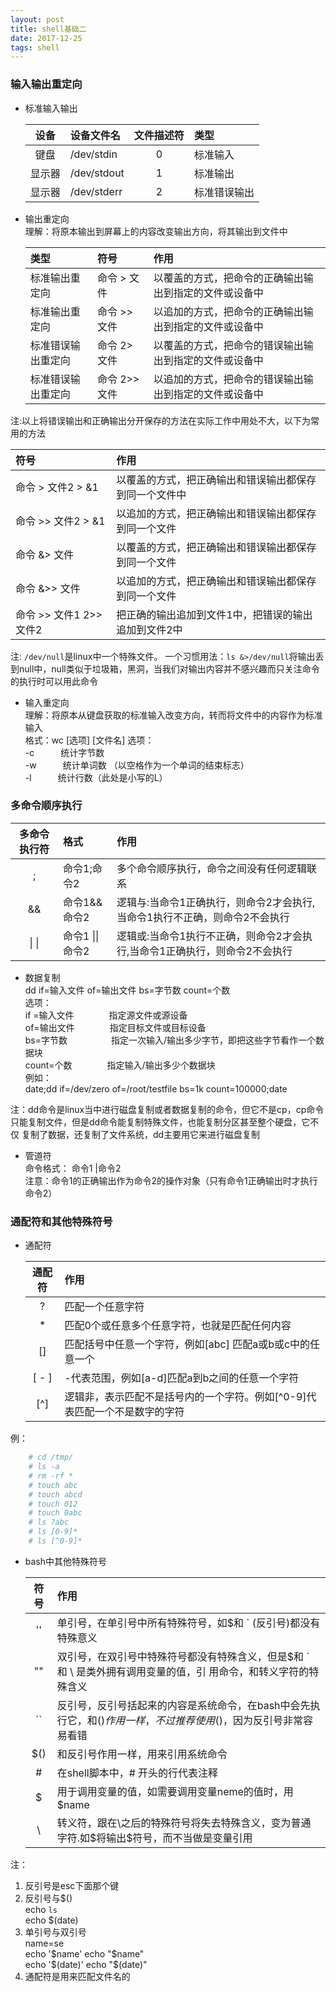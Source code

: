 ```yaml
---
layout: post
title: shell基础二
date: 2017-12-25
tags: shell
---
```


### 输入输出重定向
* 标准输入输出

    | 设备      | 设备文件名          | 文件描述符      | 类型             |
    | :-:      | :-                | :-:            | :-              |     
    | 键盘      | /dev/stdin         | 0              | 标准输入         |  
    | 显示器    | /dev/stdout        | 1              | 标准输出         |
    | 显示器    | /dev/stderr        | 2              | 标准错误输出      |     


* 输出重定向  
    理解：将原本输出到屏幕上的内容改变输出方向，将其输出到文件中  

    | 类型                    | 符号                 | 作用                                                     |      
    | :-                     | :-                  | :-                                                     |  
    |标准输出重定向             | 命令 > 文件            | 以覆盖的方式，把命令的正确输出输出到指定的文件或设备中        |    
    |标准输出重定向             | 命令 >> 文件            | 以追加的方式，把命令的正确输出输出到指定的文件或设备中        |   
    |标准错误输出重定向          | 命令 2> 文件            | 以覆盖的方式，把命令的错误输出输出到指定的文件或设备中        | 
    |标准错误输出重定向          | 命令 2>> 文件           | 以追加的方式，把命令的错误输出输出到指定的文件或设备中        |
                                                         
注:以上将错误输出和正确输出分开保存的方法在实际工作中用处不大，以下为常用的方法

| 符号                     | 作用                                                     |    
| :-                      | :-                                                     |
| 命令 > 文件2 > &1           |  以覆盖的方式，把正确输出和错误输出都保存到同一个文件中        |
| 命令 >> 文件2 > &1           |  以追加的方式，把正确输出和错误输出都保存到同一个文件         |
| 命令 &> 文件                |  以覆盖的方式，把正确输出和错误输出都保存到同一个文件         |
| 命令 &>> 文件               |  以追加的方式，把正确输出和错误输出都保存到同一个文件         |
| 命令 >> 文件1 2>> 文件2     |  把正确的输出追加到文件1中，把错误的输出追加到文件2中        |

注: `/dev/null`是linux中一个特殊文件。
    一个习惯用法：`ls &>/dev/null`将输出丢到null中，null类似于垃圾箱，黑洞，当我们对输出内容并不感兴趣而只关注命令的执行时可以用此命令                   
  
* 输入重定向  
    理解：将原本从键盘获取的标准输入改变方向，转而将文件中的内容作为标准输入  
    格式：wc [选项] [文件名]
    选项：   
    -c　　　统计字节数  
    -w　　　统计单词数 （以空格作为一个单词的结束标志）  
    -l　　　统计行数（此处是小写的L）　   　  


### 多命令顺序执行

|多命令执行符         |格式                      |作用|
|:-:                |:-                       |:-|
|;                  |命令1;命令2                |多个命令顺序执行，命令之间没有任何逻辑联系  |     
|&&                 |命令1&&命令2               |逻辑与:当命令1正确执行，则命令2才会执行,当命令1执行不正确，则命令2不会执行|
|\| \|                 |命令1 \|\| 命令2        |逻辑或:当命令1执行不正确，则命令2才会执行,当命令1正确执行，则命令2不会执行|

* 数据复制   
    dd if=输入文件 of=输出文件 bs=字节数 count=个数   
    选项：  
        if =输入文件　　　　指定源文件或源设备    
        of=输出文件　　　　指定目标文件或目标设备    
        bs=字节数　　　　　指定一次输入/输出多少字节，即把这些字节看作一个数据块  　　  
        count=个数　　　　指定输入/输出多少个数据块 　　　   
    例如：   
    date;dd if=/dev/zero of=/root/testfile bs=1k count=100000;date

注：dd命令是linux当中进行磁盘复制或者数据复制的命令，但它不是cp，cp命令
只能复制文件，但是dd命令能复制特殊文件，也能复制分区甚至整个硬盘，它不仅
复制了数据，还复制了文件系统，dd主要用它来进行磁盘复制

* 管道符  
    命令格式： 命令1 |命令2     
    注意：命令1的正确输出作为命令2的操作对象（只有命令1正确输出时才执行命令2）     

### 通配符和其他特殊符号
* 通配符      

    | 通配符       | 作用   |
    |:-:          | :- | 
    | ?           | 匹配一个任意字符   | 
    | *           | 匹配0个或任意多个任意字符，也就是匹配任何内容    |
    | []          | 匹配括号中任意一个字符，例如[abc] 匹配a或b或c中的任意一个    |
    | [ - ]       | -代表范围，例如[a-d]匹配a到b之间的任意一个字符    |
    | [^]         | 逻辑非，表示匹配不是括号内的一个字符。例如[^0-9]代表匹配一个不是数字的字符|    
                
例： 
```bash
    # cd /tmp/   
    # ls -a   
    # rm -rf *   
    # touch abc   
    # touch abcd   
    # touch 012   
    # touch 0abc   
    # ls ?abc   
    # ls [0-9]*   
    # ls [^0-9]*   
```
* bash中其他特殊符号   

    | 符号    | 作用 |
    |:-:     |:- |
    | ''     | 单引号，在单引号中所有特殊符号，如$和 ` (反引号)都没有特殊意义  |
    | ""     | 双引号，在双引号中特殊符号都没有特殊含义，但是$和 ` 和 \ 是类外拥有调用变量的值，引    用命令，和转义字符的特殊含义 |
    | ``     | 反引号，反引号括起来的内容是系统命令，在bash中会先执行它，和$()作用一样，不过推荐使    用$()，因为反引号非常容易看错|
    | $()    | 和反引号作用一样，用来引用系统命令|
    | #      | 在shell脚本中，# 开头的行代表注释|
    | $      | 用于调用变量的值，如需要调用变量neme的值时，用$name|
    | \      | 转义符，跟在\之后的特殊符号将失去特殊含义，变为普通字符.如\$将输出$符号，而不当做是变量引用|
        
注：
1. 反引号是esc下面那个键   
2. 反引号与$()   
    echo `ls`  
    echo $(date)  
3. 单引号与双引号  
    name=se  
    echo '$name'  
    echo "$name"  
    echo '$(date)'  
    echo "$(date)"  
4. 通配符是用来匹配文件名的  
